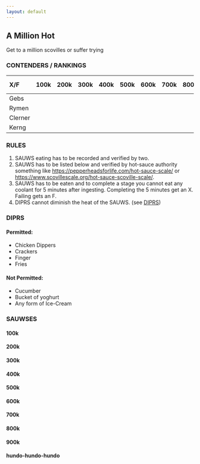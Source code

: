 ```yaml
---
layout: default
---
```

## A Million Hot

Get to a million scovilles or suffer trying

### CONTENDERS / RANKINGS

| X/F     | 100k | 200k | 300k | 400k | 500k | 600k | 700k | 800k | 900k | 1mil baby |
|:--------|:-----|:-----|:-----|:-----|:-----|:-----|:-----|:-----|:-----|:----------|
| Gebs    |      |      |      |      |      |      |      |      |      |           |
| Rymen   |      |      |      |      |      |      |      |      |      |           |
| Clerner |      |      |      |      |      |      |      |      |      |           |
| Kerng   |      |      |      |      |      |      |      |      |      |           |



### RULES

1) SAUWS eating has to be recorded and verified by two.
2) SAUWS has to be listed below and verified by hot-sauce authority something like https://pepperheadsforlife.com/hot-sauce-scale/ or https://www.scovillescale.org/hot-sauce-scoville-scale/.
3) SAUWS has to be eaten and to complete a stage you cannot eat any coolant for 5 minutes after ingesting. Completing the 5 minutes get an X. Failing gets an F.
4) DIPRS cannot diminish the heat of the SAUWS. (see [DIPRS](#DIPRS))


### DIPRS
#### Permitted:

* Chicken Dippers
* Crackers
* Finger
* Fries

#### Not Permitted:

* Cucumber
* Bucket of yoghurt
* Any form of Ice-Cream

### SAUWSES
#### 100k

#### 200k

#### 300k

#### 400k

#### 500k

#### 600k

#### 700k

#### 800k

#### 900k

#### hundo-hundo-hundo





